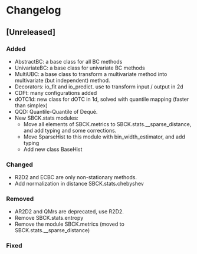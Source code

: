 
# Changelog

## [Unreleased]

### Added
- AbstractBC: a base class for all BC methods
- UnivariateBC: a base class for univariate BC methods
- MultiUBC: a base class to transform a multivariate method into multivariate
  (but independent) method.
- Decorators: io_fit and io_predict. use to transform input / output in 2d
- CDFt: many configurations added
- dOTC1d: new class for dOTC in 1d, solved with quantile mapping (faster than
  simplex)
- QQD: Quantile-Quantile of Dequé.
- New SBCK.stats modules:
   - Move all elements of SBCK.metrics to SBCK.stats.__sparse_distance, and add
     typing and some corrections.
   - Move SparseHist to this module with bin_width_estimator, and add typing
   - Add new class BaseHist

### Changed
- R2D2 and ECBC are only non-stationary methods.
- Add normalization in distance SBCK.stats.chebyshev

### Removed
- AR2D2 and QMrs are deprecated, use R2D2.
- Remove SBCK.stats.entropy
- Remove the module SBCK.metrics (moved to SBCK.stats.__sparse_distance)

### Fixed

